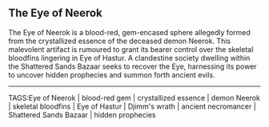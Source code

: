 ## The Eye of Neerok

The Eye of Neerok is a blood-red, gem-encased sphere allegedly formed from the crystallized essence of the deceased demon Neerok. This malevolent artifact is rumoured to grant its bearer control over the skeletal bloodfins lingering in Eye of Hastur. A clandestine society dwelling within the Shattered Sands Bazaar seeks to recover the Eye, harnessing its power to uncover hidden prophecies and summon forth ancient evils.


---

TAGS:Eye of Neerok | blood-red gem | crystallized essence | demon Neerok | skeletal bloodfins | Eye of Hastur | Djimm's wrath | ancient necromancer | Shattered Sands Bazaar | hidden prophecies

